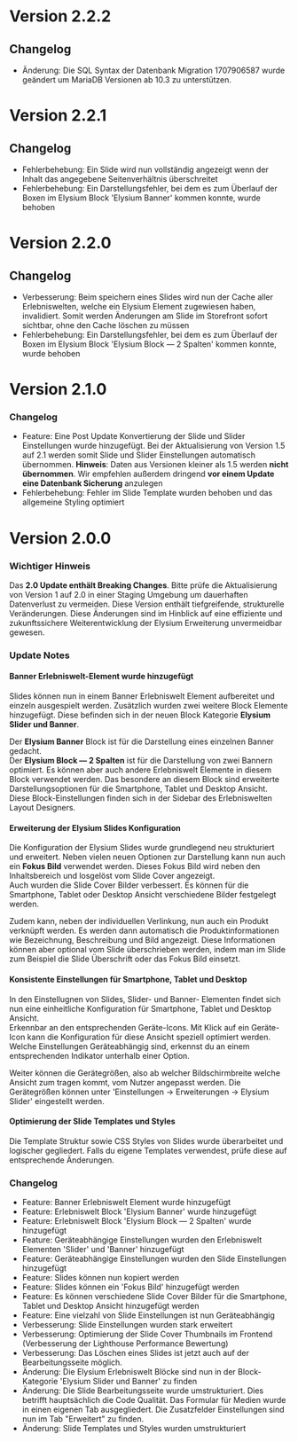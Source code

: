 # Version 2.2.2

## Changelog
- Änderung: Die SQL Syntax der Datenbank Migration 1707906587 wurde geändert um MariaDB Versionen ab 10.3 zu unterstützen.

# Version 2.2.1

## Changelog
- Fehlerbehebung: Ein Slide wird nun vollständig angezeigt wenn der Inhalt das angegebene Seitenverhältnis überschreitet
- Fehlerbehebung: Ein Darstellungsfehler, bei dem es zum Überlauf der Boxen im Elysium Block 'Elysium Banner' kommen konnte, wurde behoben

# Version 2.2.0

## Changelog
- Verbesserung: Beim speichern eines Slides wird nun der Cache aller Erlebniswelten, welche ein Elysium Element zugewiesen haben, invalidiert. Somit werden Änderungen am Slide im Storefront sofort sichtbar, ohne den Cache löschen zu müssen
- Fehlerbehebung: Ein Darstellungsfehler, bei dem es zum Überlauf der Boxen im Elysium Block 'Elysium Block — 2 Spalten' kommen konnte, wurde behoben

# Version 2.1.0

### Changelog

- Feature: Eine Post Update Konvertierung der Slide und Slider Einstellungen wurde hinzugefügt. Bei der Aktualisierung von Version 1.5 auf 2.1 werden somit Slide und Slider Einstellungen automatisch übernommen. **Hinweis**: Daten aus Versionen kleiner als 1.5 werden **nicht übernommen**. Wir empfehlen außerdem dringend **vor einem Update eine Datenbank Sicherung** anzulegen
- Fehlerbehebung: Fehler im Slide Template wurden behoben und das allgemeine Styling optimiert

# Version 2.0.0

### Wichtiger Hinweis
Das **2.0 Update enthält Breaking Changes**. Bitte prüfe die Aktualisierung von Version 1 auf 2.0 in einer Staging Umgebung um dauerhaften Datenverlust zu vermeiden.
Diese Version enthält tiefgreifende, strukturelle Veränderungen. Diese Änderungen sind im Hinblick auf eine effiziente und zukunftssichere Weiterentwicklung der Elysium Erweiterung unvermeidbar gewesen.

### Update Notes

#### Banner Erlebniswelt-Element wurde hinzugefügt  
Slides können nun in einem Banner Erlebniswelt Element aufbereitet und einzeln ausgespielt werden. Zusätzlich wurden zwei weitere Block Elemente hinzugefügt. Diese befinden sich in der neuen Block Kategorie **Elysium Slider und Banner**.  

Der **Elysium Banner** Block ist für die Darstellung eines einzelnen Banner gedacht.  
Der **Elysium Block — 2 Spalten** ist für die Darstellung von zwei Bannern optimiert. Es können aber auch andere Erlebniswelt Elemente in diesem Block verwendet werden. Das besondere an diesem Block sind erweiterte Darstellungsoptionen für die Smartphone, Tablet und Desktop Ansicht. Diese Block-Einstellungen finden sich in der Sidebar des Erlebniswelten Layout Designers.  

#### Erweiterung der Elysium Slides Konfiguration
Die Konfiguration der Elysium Slides wurde grundlegend neu strukturiert und erweitert. Neben vielen neuen Optionen zur Darstellung kann nun auch ein **Fokus Bild** verwendet werden. Dieses Fokus Bild wird neben den Inhaltsbereich und losgelöst vom Slide Cover angezeigt.  
Auch wurden die Slide Cover Bilder verbessert. Es können für die Smartphone, Tablet oder Desktop Ansicht verschiedene Bilder festgelegt werden.  

Zudem kann, neben der individuellen Verlinkung, nun auch ein Produkt verknüpft werden. Es werden dann automatisch die Produktinformationen wie Bezeichnung, Beschreibung und Bild angezeigt. Diese Informationen können aber optional vom Slide überschrieben werden, indem man im Slide zum Beispiel die Slide Überschrift oder das Fokus Bild einsetzt.

#### Konsistente Einstellungen für Smartphone, Tablet und Desktop
In den Einstellugnen von Slides, Slider- und Banner- Elementen findet sich nun eine einheitliche Konfiguration für Smartphone, Tablet und Desktop Ansicht.  
Erkennbar an den entsprechenden Geräte-Icons. Mit Klick auf ein Geräte-Icon kann die Konfiguration für diese Ansicht speziell optimiert werden. Welche Einstellungen Geräteabhängig sind, erkennst du an einem entsprechenden Indikator unterhalb einer Option.  

Weiter können die Gerätegrößen, also ab welcher Bildschirmbreite welche Ansicht zum tragen kommt, vom Nutzer angepasst werden. Die Gerätegrößen können unter 'Einstellungen → Erweiterungen → Elysium Slider' eingestellt werden.

#### Optimierung der Slide Templates und Styles
Die Template Struktur sowie CSS Styles von Slides wurde überarbeitet und logischer gegliedert. Falls du eigene Templates verwendest, prüfe diese auf entsprechende Änderungen.

### Changelog
- Feature: Banner Erlebniswelt Element wurde hinzugefügt
- Feature: Erlebniswelt Block 'Elysium Banner' wurde hinzugefügt
- Feature: Erlebniswelt Block 'Elysium Block — 2 Spalten' wurde hinzugefügt
- Feature: Geräteabhängige Einstellungen wurden den Erlebniswelt Elementen 'Slider' und 'Banner' hinzugefügt
- Feature: Geräteabhängige Einstellungen wurden den Slide Einstellungen hinzugefügt
- Feature: Slides können nun kopiert werden
- Feature: Slides können ein 'Fokus Bild' hinzugefügt werden
- Feature: Es können verschiedene Slide Cover Bilder für die Smartphone, Tablet und Desktop Ansicht hinzugefügt werden
- Feature: Eine vielzahl von Slide Einstellungen ist nun Geräteabhängig
- Verbesserung: Slide Einstellungen wurden stark erweitert
- Verbesserung: Optimierung der Slide Cover Thumbnails im Frontend (Verbesserung der Lighthouse Performance Bewertung)
- Verbesserung: Das Löschen eines Slides ist jetzt auch auf der Bearbeitungsseite möglich.
- Änderung: Die Elysium Erlebniswelt Blöcke sind nun in der Block-Kategorie 'Elysium Slider und Banner' zu finden
- Änderung: Die Slide Bearbeitungsseite wurde umstrukturiert. Dies betrifft hauptsächlich die Code Qualität. Das Formular für Medien wurde in einen eigenen Tab ausgegliedert. Die Zusatzfelder Einstellungen sind nun im Tab "Erweitert" zu finden.
- Änderung: Slide Templates und Styles wurden umstrukturiert
